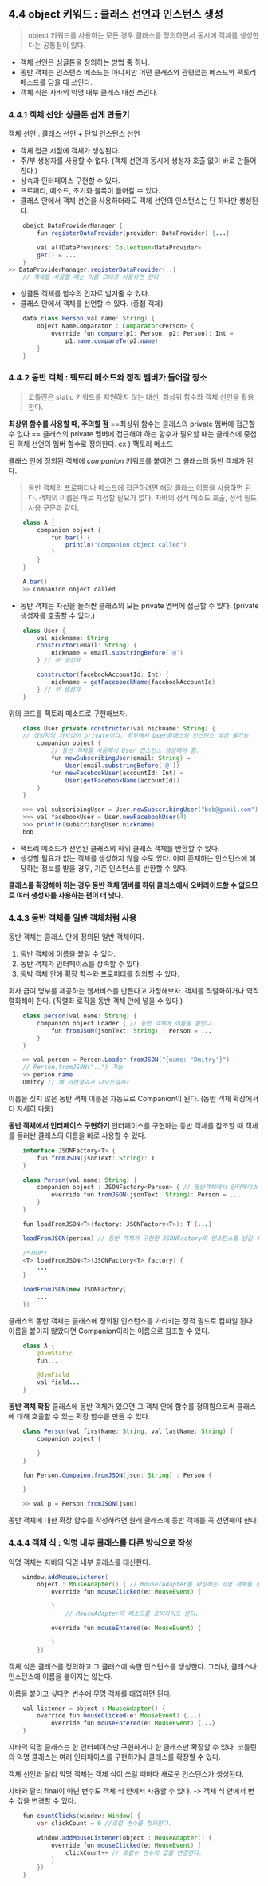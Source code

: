 ## 4.4 object 키워드 :  클래스 선언과 인스턴스 생성
> object 키워드를 사용하는 모든 경우 클래스를 정의하면서 동시에 객체를 생성한다는 공통점이 있다.

* 객체 선언은 싱글톤을 정의하는 방법 중 하나.
* 동반 객체는 인스턴스 메소드는 아니지만 어떤 클래스와 관련있는 메소드와 팩토리 메소드를 담을 때 쓰인다.
* 객체 식은 자바의 익명 내부 클래스 대신 쓰인다.

### 4.4.1 객체 선언: 싱클톤 쉽게 만들기
객체 선언 : 클래스 선언 + 단일 인스턴스 선언

* 객체 접근 시점에 객체가 생성된다.
* 주/부 생성자를 사용할 수 없다.
   (객체 선언과 동시에 생성자 호출 없이 바로 만들어진다.)
* 상속과 인터페이스 구현할 수 있다.
* 프로퍼티, 메소드, 초기화 블록이 들어갈 수 있다.
* 클래스 안에서 객체 선언을 사용하더라도 객체 선언의 인스턴스는 단 하나만 생성된다.
```java
	obejct DataProviderManager {
		fun registerDataProvider(provider: DataProvider) {...}

		val allDataProviders: Collection<DataProvider>
		get() = ...
	}
>> DataProviderManager.registerDataProvider(..)
	// 객체를 사용할 때는 이름 그대로 사용하면 된다.
```
* 싱클톤 객체를 함수의 인자로 넘겨줄 수 있다.
*  클래스 안에서 객체를 선언할 수 있다. (중첩 객체)
```java
	data class Person(val name: String) {
		object NameComparator : Comparator<Person> {
			override fun compare(p1: Person, p2: Person): Int =
				p1.name.compareTo(p2.name)
		}
	} 
```

### 4.4.2 동반 객체 : 팩토리 메소드와 정적 멤버가 들어갈 장소
> 코틀린은 static 키워드를 지원하지 않는 대신, 최상위 함수와 객체 선언을 활용한다.

**최상위 함수를 사용할 때, 주의할 점**
==최상위 함수는 클래스의 private 멤버에 접근할 수 없다.==
클래스의 private 멤버에 접근해야 하는 함수가 필요할 때는 클래스에 중첩된 객체 선언의 멤버 함수로 정의한다.
ex ) 팩토리 메소드

클래스 안에 정의된 객체에 _companion_ 키워드를 붙이면 그 클래스의 동반 객체가 된다.
> 동반 객체의 프로퍼티나 메소드에 접근하려면 해당 클래스 이름을 사용하면 된다.
> 객체의 이름은 따로 지정할 필요가 없다.
> 자바의 정적 메소드 호출, 정적 필드 사용 구문과 같다.

```java
	class A {
		companion object {
			fun bar() {
				println("Companion object called")
			}
		}
	}

	A.bar()
	>> Companion object called
```
* 동반 객체는 자신을 둘러싼 클래스의 모든 private 멤버에 접근할 수 있다.
	(private 생성자를 호출할 수 있다.)
```java
	class User {
		val nickname: String
		constructor(email: String) {
			nickname = email.substringBefore('@')
		} // 부 생성자

		constructor(facebookAccountId: Int) {
			nickname = getFaceboockName(facebookAccountId)
		} // 부 생성자
	}
```

위의 코드를 팩토리 메소드로 구현해보자.

```java
	class User private constructor(val nickname: String) { 
	// 생성자의 가시성이 private이다. 외부에서 User클래스의 인스턴스 생성 불가능
		companion object { 
			// 동반 객체를 사용해서 User 인스턴스 생성해야 함.
			fun newSubscribingUser(email: String) = 
				User(email.substringBefore('@'))
			fun newFacebookUser(accountId: Int) = 
				User(getFacebookName(accountId))
		}
	}

	>>> val subscribingUser = User.newSubscribingUser("bob@gamil.com")
	>>> val facebookUser = User.newFacebookUser(4)
	>>> println(subscribingUser.nickname)
	bob
```
* 팩토리 메소드가 선언된 클래스의 하위 클래스 객체를 반환할 수 있다.
* 생성할 필요가 없는 객체를 생성하지 않을 수도 있다.
	이미 존재하는 인스턴스에 해당하는 정보를 받을 경우, 기존 인스턴스를 반환할 수 있다.

**클래스를 확장해야 하는 경우 동반 객체 멤버를 하위 클래스에서 오버라이드할 수 없으므로 여러 생성자를 사용하는 편이 더 낫다.**

### 4.4.3 동반 객체를 일반 객체처럼 사용
동반 객체는 클래스 안에 정의된 일반 객체이다.
1. 동반 객체에 이름을 붙일 수 있다.
2. 동반 객체가 인터페이스를 상속할 수 있다.
3. 동박 객체 안에 확장 함수와 프로퍼티를 정의할 수 있다.

회사 급여 명부를 제공하는 웹서비스를 만든다고 가정해보자.
객체를 직렬화하거나 역직렬화해야 한다. (직렬화 로직을 동반 객체 안에 넣을 수 있다.)
```java
	class person(val name: String) {
		companion object Loader { // 동반 객체에 이름을 붙인다.
			fun fromJSON(jsonText: String) : Person = ...
		}
	}

	>> val person = Person.Loader.fromJSON("{name: 'Dmitry'}")
	// Person.fromJSON("..") 가능
	>> person.name
	Dmitry // 왜 이런결과가 나오는걸까?

```
이름을 짓지 않은 동반 객체 이름은 자동으로 Companion이 된다. (동반 객체 확장에서 더 자세히 다룸)

**동반 객체에서 인터페이스 구현하기**
인터페이스를 구현하는 동반 객체를 참조할 때 객체를 둘러싼 클래스의 이름을 바로 사용할 수 있다.

```java
	interface JSONFactory<T> {
		fun fromJSON(jsonText: String): T
	}

	class Person(val name: String) {
		companion object : JSONFactory<Person> { // 동반객체에서 인터페이스 구현
			override fun fromJSON(jsonText: String): Person = ...
		}
	}
```

```java
	fun loadFromJSON<T>(factory: JSONFactory<T>): T {...}

	loadFromJSON(person) // 동반 객체가 구현한 JSONFactory의 인스턴스를 넘길 때 클래스 이름을 사용한다.

	/*자바*/
	<T> loadFromJSON<T>(JSONFactory<T> factory) {
		...
	}

	loadFromJSON(new JSONFactory{
		...
	})
```
클래스의 동반 객체는 클래스에 정의된 인스턴스를 가리키는 정적 필드로 컴파일 된다. 
이름을 붙이지 않았다면 Companion이라는 이름으로 참조할 수 있다.

```java
	class A {
		@JvmStatic 
		fun...

		@JvmField
		val field...
	}
```

**동반 객체 확장**
클래스에 동반 객체가 있으면 그 객체 안에 함수를 정의함으로써 클래스에 대해 호출할 수 있는 확장 함수를 만들 수 있다.

```java
	class Person(val firstName: String, val lastName: String) {
		companion object {

		}
	}

	fun Person.Compaion.fromJSON(json: String) : Person {

	}

	>> val p = Person.fromJSON(json)
```
동반 객체에 대한 확장 함수를 작성하려면 원래 클래스에 동반 객체를 꼭 선언해야 한다.

### 4.4.4 객체 식 : 익명 내부 클래스를 다른 방식으로 작성
익명 객체는 자바의 익명 내부 클래스를 대신한다.

```java
	window.addMouseListener(
		object : MouseAdapter() { // MouserAdapter를 확장하는 익명 객체를 선언한다.
			override fun mouseClicked(e: MouseEvent) {

			}
				// MouseAdapter의 메소드를 오버라이드 한다.

			override fun mouseEntered(e: MouseEvent) {

			}
		})

```
객체 식은 클래스를 정의하고 그 클래스에 속한 인스턴스를 생성한다.
그러나, 클래스나 인스턴스에 이름을 붙이지는 않는다.

이름을 붙이고 싶다면 변수에 무명 객체를 대입하면 된다.
```java
	val listener = object : MouseAdapter() {
		override fun mouseClicked(e: MouseEvent) {...}
			override fun mouseEntered(e: MouseEvent) {...}
	}
```

자바의 익명 클래스는 한 인터페이스만 구현하거나 한 클래스만 확장할 수 있다.
코틀린의 익명 클래스는 여러 인터페이스를 구현하거나 클래스를 확장할 수 있다.

객체 선언과 달리 익명 객체는 객체 식이 쓰일 때마다 새로운 인스턴스가 생성된다.

자바와 달리 final이 아닌 변수도 객체 식 안에서 사용할 수 있다.
	-> 객체 식 안에서 변수 값을 변경할 수 있다.

```java
	fun countClicks(window: Window) {
		var clickCount = 0 //로컬 변수를 정의한다.

		window.addMouseListener(object : MouseAdapter() {
			override fun mouseClicked(e: MouseEvent) {
				clickCount++ // 로컽ㄹ 변수의 값을 변경한다.
			}
		})
	}
```
